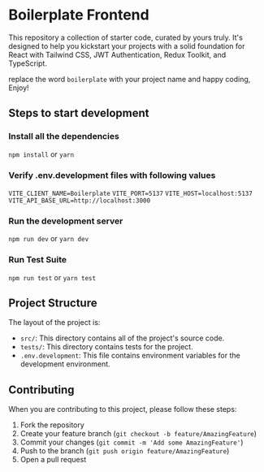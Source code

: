 # Boilerplate Frontend

This repository a collection of starter code, curated by yours truly. It's designed to help you kickstart your projects with a solid foundation for React with Tailwind CSS, JWT Authentication, Redux Toolkit, and TypeScript.

replace the word `boilerplate` with your project name and happy coding, Enjoy!

## Steps to start development

### Install all the dependencies

`npm install` or `yarn`

### Verify .env.development files with following values

`VITE_CLIENT_NAME=Boilerplate`
`VITE_PORT=5137`
`VITE_HOST=localhost:5137`
`VITE_API_BASE_URL=http://localhost:3000`

### Run the development server

`npm run dev` or `yarn dev`

### Run Test Suite

`npm run test` or `yarn test`

## Project Structure

The layout of the project is:

- `src/`: This directory contains all of the project's source code.
- `tests/`: This directory contains tests for the project.
- `.env.development`: This file contains environment variables for the development environment.

## Contributing

When you are contributing to this project, please follow these steps:

1. Fork the repository
2. Create your feature branch (`git checkout -b feature/AmazingFeature`)
3. Commit your changes (`git commit -m 'Add some AmazingFeature'`)
4. Push to the branch (`git push origin feature/AmazingFeature`)
5. Open a pull request
